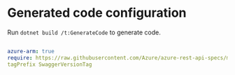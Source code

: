 # Generated code configuration

Run `dotnet build /t:GenerateCode` to generate code.

``` yaml

azure-arm: true
require: https://raw.githubusercontent.com/Azure/azure-rest-api-specs/master/specification/ProviderNameMappingPrefixProviderNameMappingSuffix/resource-manager/readme.md
tagPrefix SwaggerVersionTag

```
